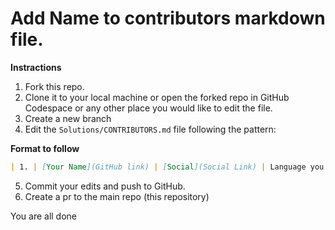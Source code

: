 # Add Name to contributors markdown file.

**Instractions**
1. Fork this repo.
2. Clone it to your local machine or open the forked repo in GitHub Codespace or any other place you would like to edit the file.
3. Create a new branch
4. Edit the `Solutions/CONTRIBUTORS.md` file following the pattern:

**Format to follow**

```markdown
| 1. | [Your Name](GitHub link) | [Social](Social Link) | Language you love |
```

5. Commit your edits and push to GitHub.
6. Create a pr to the main repo (this repository)

You are all done
